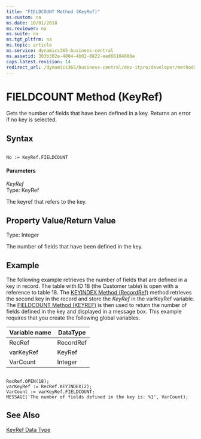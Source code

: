 ```yaml
---
title: "FIELDCOUNT Method (KeyRef)"
ms.custom: na
ms.date: 10/01/2018
ms.reviewer: na
ms.suite: na
ms.tgt_pltfrm: na
ms.topic: article
ms.service: dynamics365-business-central
ms.assetid: 303b302e-4804-4b02-8822-eed66104086e
caps.latest.revision: 14
redirect_url: /dynamics365/business-central/dev-itpro/developer/methods-auto/library
---
```


 

# FIELDCOUNT Method (KeyRef)
Gets the number of fields that have been defined in a key. Returns an error if no key is selected.  
  
## Syntax  
  
```  
  
No := KeyRef.FIELDCOUNT  
```  
  
#### Parameters  
 *KeyRef*  
 Type: KeyRef  
  
 The keyref that refers to the key.  
  
## Property Value/Return Value  
 Type: Integer  
  
 The number of fields that have been defined in the key.  
  
## Example  
 The following example retrieves the number of fields that are defined in a key in record. The table with ID 18 \(the Customer table\) is open with a reference to table 18. The [KEYINDEX Method \(RecordRef\)](devenv-KEYINDEX-Method-RecordRef.md) method retrieves the second key in the record and store the *KeyRef* in the varKeyRef variable. The [FIELDCOUNT Method \(KEYREF\)](devenv-FIELDCOUNT-Method-KeyRef.md) is then used to return the number of fields defined in the key and displayed in a message box. This example requires that you create the following global variables.  
  
|Variable name|DataType|  
|-------------------|--------------|  
|RecRef|RecordRef|  
|varKeyRef|KeyRef|  
|VarCount|Integer|  
  
```  
  
RecRef.OPEN(18);  
varKeyRef := RecRef.KEYINDEX(2);  
VarCount := varKeyRef.FIELDCOUNT;  
MESSAGE('The number of fields defined in the key is: %1', VarCount);  
```  
  
## See Also  
 [KeyRef Data Type](../datatypes/devenv-KeyRef-Data-Type.md)